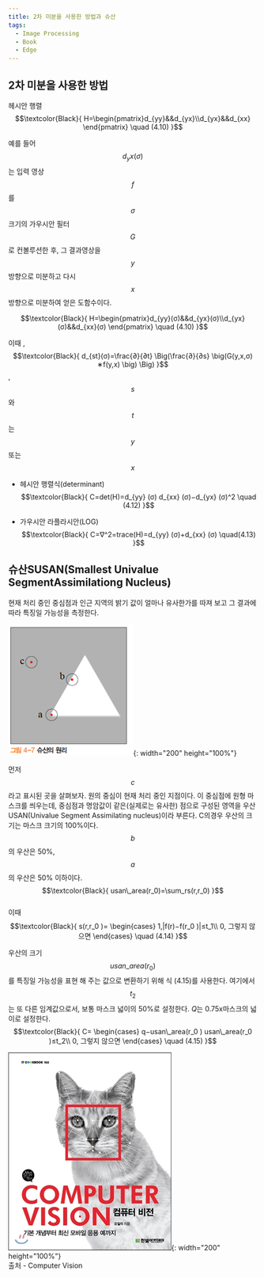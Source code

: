 ```yaml
---
title: 2차 미분을 사용한 방법과 슈산
tags:
  - Image Processing
  - Book
  - Edge
---
```


## 2차 미분을 사용한 방법
<!--more-->
 
 헤시안 행렬
 $$\textcolor{Black}{
  H=\begin{pmatrix}d_{yy}&&d_{yx}\\d_{yx}&&d_{xx} \end{pmatrix} \quad (4.10) 
}$$

 예를 들어 $$d_yx (σ)$$는 입력 영상 $$f$$를 $$σ$$크기의 가우시안 필터 $$G$$로 컨볼루션한 후, 그 결과영상을 $$y$$방향으로 미분하고 다시 $$x$$방향으로 미분하여 얻은 도함수이다.

$$\textcolor{Black}{
  H=\begin{pmatrix}d_{yy}(σ)&&d_{yx}(σ)\\d_{yx}(σ)&&d_{xx}(σ) \end{pmatrix} \quad (4.10) 
}$$

 이때 ,
 $$\textcolor{Black}{
  d_{st}(σ)=\frac{∂}{∂t} \Big(\frac{∂}{∂s} \big(G(y,x,σ)  ∗f(y,x) \big) \Big)
}$$
 , $$s$$와 $$t$$는 $$y$$ 또는 $$x$$  
   
 - 헤시안 행렬식(determinant)
$$\textcolor{Black}{
 C=det⁡(H)=d_{yy} (σ) d_{xx} (σ)−d_{yx} (σ)^2  \quad (4.12)
 }$$
 
  - 가우시안 라플라시안(LOG)
$$\textcolor{Black}{
 C=∇^2=trace⁡(H)=d_{yy} (σ)+d_{xx} (σ) \quad(4.13)
 }$$
 
 ## 슈산SUSAN(Smallest Univalue SegmentAssimilationg Nucleus)
 
 현재 처리 중인 중심점과 인근 지역의 밝기 값이 얼마나 유사한가를 따져 보고 그 결과에 따라 특징일 가능성을 측정한다. 
 
 ![그림](/img/post/20250413/그림%204-7.png){: width="200" height="100%"} 
 
 먼저 $$c$$라고 표시된 곳을 살펴보자. 원의 중심이 현재 처리 중인 지점이다. 이 중심점에 원형 마스크를 씌우는데, 중심점과 명암값이 같은(실제로는 유사한) 점으로 구성된 영역을 우산USAN(Univalue Segment Assimilating nucleus)이라 부른다. C의경우 우산의 크기는 마스크 크기의 100%이다. $$b$$의 우산은 50%, $$a$$의 우산은 50% 이하이다.  
$$\textcolor{Black}{
  usan\_area(r_0)=\sum_rs(r,r_0)
}$$  
이때
$$\textcolor{Black}{
   s(r,r_0 )=
   \begin{cases}
   1,|f(r)−f(r_0 )|≤t_1\\
   0, 그렇지 않으면
   \end{cases}
   \quad (4.14)
}$$  
    
 우산의 크기 $$usan\_area(r_0)$$를 특징일 가능성을 표현 해 주는 값으로 변환하기 위해 식 (4.15)를 사용한다. 여기에서 $$t_2$$는 또 다른 임계값으로서, 보통 마스크 넓이의 50%로 설정한다. $Q$는 0.75x마스크의 넓이로 설정한다.  
 $$\textcolor{Black}{
  C=
  \begin{cases}
  q−usan\_area(r_0 ) usan\_area(r_0 )≤t_2\\
  0, 그렇지 않으면
  \end{cases}
  \quad (4.15)
}$$
  
 
 ![출처](/img/post/Feature_00.jpg){: width="200" height="100%"}  
출처 - Computer Vision